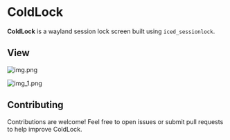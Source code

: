 # ColdLock

<b>ColdLock</b> is a wayland session lock screen built using `iced_sessionlock`. 

## View

![img.png](img.png)

![img_1.png](img_1.png)

## Contributing

Contributions are welcome! Feel free to open issues or submit pull requests to help improve ColdLock.


